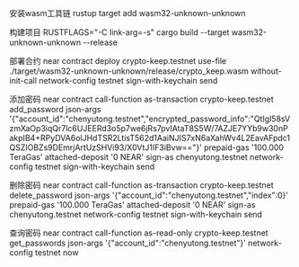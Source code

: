 安装wasm工具链
rustup target add wasm32-unknown-unknown

构建项目
RUSTFLAGS="-C link-arg=-s" cargo build --target wasm32-unknown-unknown --release

部署合约
near contract deploy crypto-keep.testnet use-file ./target/wasm32-unknown-unknown/release/crypto_keep.wasm   without-init-call network-config testnet sign-with-keychain send


添加密码
near contract call-function as-transaction crypto-keep.testnet add_password json-args  '{"account_id":"chenyutong.testnet","encrypted_password_info":"QtIgl58sVzmXaOp3iqQr7lc6UJEERd3o5p7we6jRs7pvIAtaT8S5W/7AZJE7YYb9w30nPakpIB4+RPyDVA6olJHdTSR2LtisT562d1AaiNJIS7xN6aXahWv4L2EavAFpdc1QSZIOBZs9DEmrjArtUzSHVi93/X0VtJ1IF3iBvw=="}'  prepaid-gas '100.000 TeraGas' attached-deposit '0 NEAR' sign-as chenyutong.testnet network-config testnet sign-with-keychain send

删除密码
near contract call-function as-transaction crypto-keep.testnet delete_password json-args  '{"account_id":"chenyutong.testnet","index":0}'  prepaid-gas '100.000 TeraGas' attached-deposit '0 NEAR' sign-as chenyutong.testnet network-config testnet sign-with-keychain send

查询密码
near contract call-function as-read-only crypto-keep.testnet get_passwords  json-args '{"account_id":"chenyutong.testnet"}'  network-config testnet  now
